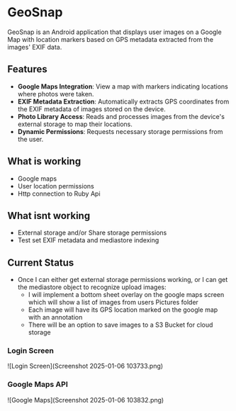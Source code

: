 # GeoSnap

GeoSnap is an Android application that displays user images on a Google Map with location markers based on GPS metadata extracted from the images' EXIF data.

## Features

- **Google Maps Integration**: View a map with markers indicating locations where photos were taken.
- **EXIF Metadata Extraction**: Automatically extracts GPS coordinates from the EXIF metadata of images stored on the device.
- **Photo Library Access**: Reads and processes images from the device's external storage to map their locations.
- **Dynamic Permissions**: Requests necessary storage permissions from the user.


## What is working
- Google maps 
- User location permissions
- Http connection to Ruby Api

## What isnt working
- External storage and/or Share storage permissions
- Test set EXIF metadata and mediastore indexing

## Current Status
- Once I can either get external storage permissions working, or I can get the mediastore object to recognize upload images:
    - I will implement a bottom sheet overlay on the google maps screen which will show a list of images from users Pictures folder
    - Each image will have its GPS location marked on the google map with an annotation
    - There will be an option to save images to a S3 Bucket for cloud storage
     
### Login Screen
![Login Screen](Screenshot 2025-01-06 103733.png)

### Google Maps API
![Google Maps](Screenshot 2025-01-06 103832.png)
